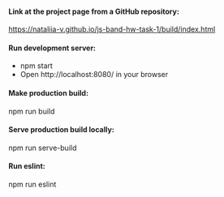 #### Link at the project page from a GitHub repository:

https://nataliia-v.github.io/js-band-hw-task-1/build/index.html

#### Run development server:

- npm start
- Open http://localhost:8080/ in your browser

#### Make production build:

npm run build

#### Serve production build locally:

npm run serve-build

#### Run eslint:

npm run eslint
